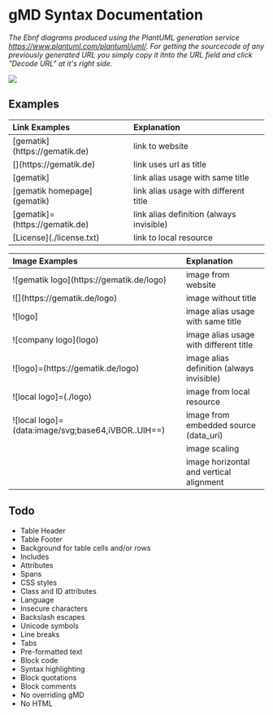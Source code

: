 # gMD Syntax Documentation

_The Ebnf diagrams produced using the PlantUML generation service https://www.plantuml.com/plantuml/uml/. 
For getting the sourcecode of any previously generated URL you simply copy it itnto the URL field 
and click "Decode URL" at it's right side._

![](http://www.plantuml.com/plantuml/svg/dLJHRjCm57ttLroyboRBnWTKGvk6q2fD29NjAGd8MztM8hqfZikGclB81y03dm18V1LVmhbDcYgKbp4fTxRlESVdNjizhuBnmTxnLAbNnfkPDyivdL4wuedba2VqmlagN3ks2QtRLHh4CszDi9vAJ_RzoXGPXxbXcWgOt1OLHs1VbXmShqnm9Ol89Y5joq8FLQShkrrPCt4y0o6zADoC5-3BvCP-bDsufA91q15aEus_rI6r5aeBs0oLwkGaftz_-wvhn1yIVttPng-2Qmq0f8zq0kGf8eRYjrhUOo_H5GtiywuUBSpCrZg6m5jyR_1z4h7FFn4peTxFFOQ8K2UbX2NYAN8ftRXGsAQkD6D64_Cu8gaht-PJVQO7CThexj7bAcF77rpbxa0oXJDOcDYfOoTrD_qOW3Uu7L_N5vBVwaFUsabroCZO5fLzc5jluoW2ETAKm-IsA37vH2UFSphw7wVFJJ2tur7FySl7EKPRApaK-UU2NU3WTiFTHQEXsYq1sDnV6E3LuivwO4vrSup7-4vqr1vtGljhX8cY_T-Q3Xw1NFsC-tS_eOExc_5nGYS9nLJwZ1i75P2jqGsigXk3ri7ek7n0COZTWo656JAwbiPVZTlr7B3BiaXa7TXKFzDjfl_uGCxtKlrC9xlUUwx5c6WE0Iu0w3zCa5ul3SiGwNROOwEODYFguYhjcYujpeTIq2x_z5zvfSujJ-J7wGy0)

## Examples

| Link Examples                        | Explanation                              |
|:-------------------------------------|:-----------------------------------------|
| \[gematik\](https[]()://gematik.de)  | link to website                          |
| \[](https[]()://gematik.de)          | link uses url as title                   |
| \[gematik\]                          | link alias usage with same title         |
| \[gematik homepage\](gematik)        | link alias usage with different title    |  
| \[gematik\]=(https[]()://gematik.de) | link alias definition (always invisible) | 
| \[License](./license.txt)            | link to local resource                   |

| Image Examples                                       | Explanation                               |
|:-----------------------------------------------------|:------------------------------------------|
| !\[gematik logo\](https[]()://gematik.de/logo)       | image from website |
| !\[\](https[]()://gematik.de/logo)                   | image without title |
| !\[logo\]                                            | image alias usage with same title         |
| !\[company logo\](logo)                              | image alias usage with different title    |
| !\[logo\]=(https[]()://gematik.de/logo)              | image alias definition (always invisible) |
| !\[local logo\]=(./logo)                             | image from local resource                 |
| !\[local logo\]=(data:image/svg;base64,iVBOR..UIH==) | image from embedded source (data_uri)     |
|                                                      | image scaling                             |
|                                                      | image horizontal and vertical alignment   |

## Todo

- Table Header
- Table Footer
- Background for table cells and/or rows 
- Includes
- Attributes
- Spans
- CSS styles
- Class and ID attributes
- Language
- Insecure characters
- Backslash escapes
- Unicode symbols
- Line breaks
- Tabs
- Pre-formatted text
- Block code
- Syntax highlighting
- Block quotations
- Block comments
- No overriding gMD 
- No HTML

   






